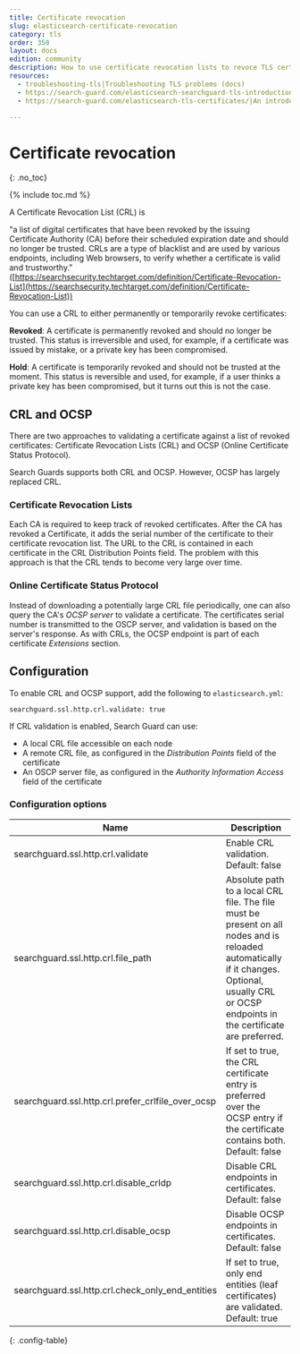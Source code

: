 ```yaml
---
title: Certificate revocation
slug: elasticsearch-certificate-revocation
category: tls
order: 350
layout: docs
edition: community
description: How to use certificate revocation lists to revoce TLS certificates used in your Elasticsearch cluster.
resources:
  - troubleshooting-tls|Troubleshooting TLS problems (docs)  
  - https://search-guard.com/elasticsearch-searchguard-tls-introduction/|An introduction to TLS (blog post)
  - https://search-guard.com/elasticsearch-tls-certificates/|An introduction to TLS certificates (blog post)

---
```

<!---
Copyright 2020 floragunn GmbH
-->
# Certificate revocation
{: .no_toc}

{% include toc.md %}


A Certificate Revocation List (CRL) is 

"a list of digital certificates that have been revoked by the issuing Certificate Authority (CA) before their scheduled expiration date and should no longer be trusted. CRLs are a type of blacklist and are used by various endpoints, including Web browsers, to verify whether a certificate is valid and trustworthy."
([https://searchsecurity.techtarget.com/definition/Certificate-Revocation-List](https://searchsecurity.techtarget.com/definition/Certificate-Revocation-List))

You can use a CRL to either permanently or temporarily revoke certificates:

**Revoked**: A certificate is permanently revoked and should no longer be trusted. This status is irreversible and used, for example, if a certificate was issued by mistake, or a private key has been compromised.

**Hold**: A certificate is temporarily revoked and should not be trusted at the moment. This status is reversible and used, for example, if a user thinks a private key has been compromised, but it turns out this is not the case.


## CRL and OCSP

There are two approaches to validating a certificate against a list of revoked certificates: Certificate Revocation Lists (CRL) and OCSP (Online Certificate Status Protocol). 

Search Guards supports both CRL and OCSP. However, OCSP has largely replaced CRL.

### Certificate Revocation Lists

Each CA is required to keep track of revoked certificates. After the CA has revoked a Certificate, it adds the serial number of the certificate to their certificate revocation list. The URL to the CRL is contained in each certificate in the CRL Distribution Points field. The problem with this approach is that the CRL tends to become very large over time.

### Online Certificate Status Protocol

Instead of downloading a potentially large CRL file periodically, one can also query the CA's *OCSP server* to validate a certificate. The certificates serial number is transmitted to the OSCP server, and validation is based on the server's response. As with CRLs, the OCSP endpoint is part of each certificate *Extensions* section.

## Configuration

To enable CRL and OCSP support, add the following to `elasticsearch.yml`:

```
searchguard.ssl.http.crl.validate: true
```

If CRL validation is enabled, Search Guard can use:

* A local CRL file accessible on each node
* A remote CRL file, as configured in the *Distribution Points* field of the certificate
* An OSCP server file, as configured in the *Authority Information Access* field of the certificate

### Configuration options

| Name | Description |
|---|---|
| searchguard.ssl.http.crl.validate | Enable CRL validation. Default: false |
| searchguard.ssl.http.crl.file_path |  Absolute path to a local CRL file. The file must be present on all nodes and is reloaded automatically if it changes. Optional, usually CRL or OCSP endpoints in the certificate are preferred.|
| searchguard.ssl.http.crl.prefer\_crlfile\_over\_ocsp | If set to true, the CRL certificate entry is preferred over the OCSP entry if the certificate contains both. Default: false |
| searchguard.ssl.http.crl.disable_crldp | Disable CRL endpoints in certificates. Default: false|
| searchguard.ssl.http.crl.disable_ocsp | Disable OCSP endpoints in certificates. Default: false|
| searchguard.ssl.http.crl.check\_only\_end\_entities | If set to true, only end entities (leaf certificates) are validated. Default: true|
{: .config-table}


